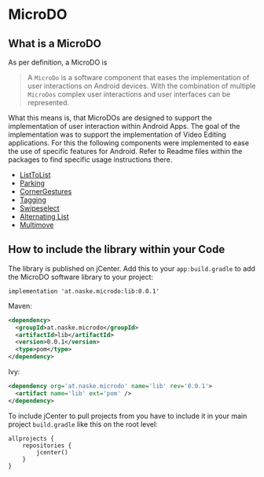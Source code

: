 # MicroDO

## What is a MicroDO

As per definition, a MicroDO is  

> A ``MicroDo`` is a software component that eases the implementation of user interactions on Android devices. 
> With the combination of multiple ``MicroDos`` complex user interactions and user interfaces can be represented.

What this means is, that MicroDOs are designed to support the implementation of user interaction within Android Apps.
The goal of the implementation was to support the implementation of Video Editing applications. For this the following
components were implemented to ease the use of specific features for Android. Refer to Readme files within the packages
to find specific usage instructions there.
* [ListToList](lib/src/main/java/at/naske/microdo/lib/listtolist/Readme.md)
* [Parking](lib/src/main/java/at/naske/microdo/lib/parking/Readme.md)
* [CornerGestures](lib/src/main/java/at/naske/microdo/lib/cornergestures/Readme.md)
* [Tagging](lib/src/main/java/at/naske/microdo/lib/tagging/Readme.md)
* [Swipeselect](lib/src/main/java/at/naske/microdo/lib/swipeselect/Readme.md)
* [Alternating List](lib/src/main/java/at/naske/microdo/lib/alternatinglist/Readme.md) 
* [Multimove](lib/src/main/java/at/naske/microdo/lib/multimove/Readme.md) 

## How to include the library within your Code

The library is published on jCenter. Add this to your `app:build.gradle` to add the MicroDO software 
library to your project:

```
implementation 'at.naske.microdo:lib:0.0.1'
```
Maven:
```xml
<dependency>
  <groupId>at.naske.microdo</groupId>
  <artifactId>lib</artifactId>
  <version>0.0.1</version>
  <type>pom</type>
</dependency>
```

Ivy:
```xml
<dependency org='at.naske.microdo' name='lib' rev='0.0.1'>
  <artifact name='lib' ext='pom' />
</dependency>
```

To include jCenter to pull projects from you have to include it in your main project `build.gradle` like
this on the root level:

```
allprojects {
    repositories {
        jcenter()
    }
}
```